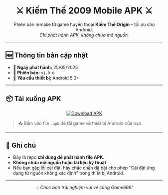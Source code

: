<h1 align="center">⚔️ Kiếm Thế 2009 Mobile APK ⚔️</h1>

<p align="center">
  Phiên bản remake từ game huyền thoại <strong>Kiếm Thế Origin</strong> – tối ưu cho Android.<br/>
  <em>Chỉ phát hành APK, không chứa mã nguồn.</em>
</p>

---

## 🆕 Thông tin bản cập nhật

- 📅 **Ngày phát hành:** 25/05/2025  
- 🧱 **Phiên bản:** `v1.0.0`  
- 📱 **Yêu cầu thiết bị:** Android 5.0+

---

## 📦 Tải xuống APK

<p align="center">
  <a href="https://github.com/youruser/yourrepo/releases/download/v1.0.0/kiemthe.apk">
    <img src="https://img.shields.io/badge/Tải_xuống-v1.0.0-4CAF50?style=for-the-badge&logo=android" alt="Download APK"/>
  </a>
</p>

> 📥 Bấm vào file `.apk` để tải game về thiết bị Android của bạn.

---

## 📌 Ghi chú

- Đây là repo **chỉ dùng để phát hành file APK**.
- **Không chứa mã nguồn hoặc tài liệu kỹ thuật**.
- Nếu bạn gặp lỗi cài đặt, hãy chắc chắn đã bật cho phép "Cài đặt ứng dụng từ nguồn không xác định" trong thiết bị Android.

---

<p align="center">
  💡 <em>Chúc bạn trải nghiệm vui vẻ cùng Game666!</em>
</p>
